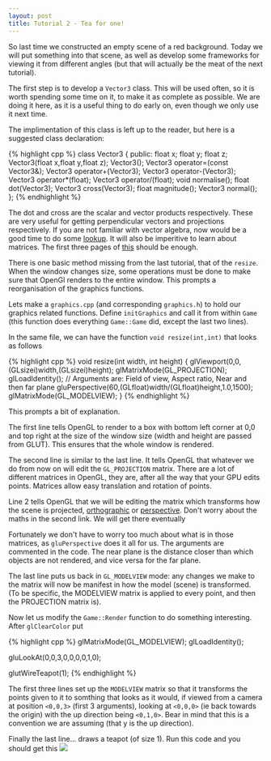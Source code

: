 ```yaml
---
layout: post
title: Tutorial 2 - Tea for one!
---
```


So last time we constructed an empty scene of a red background.  Today we will put something into that scene, as well as develop some frameworks for viewing it from different angles (but that will actually be the meat of the next tutorial).

The first step is to develop a `Vector3` class.  This will be used often, so it is worth spending some time on it, to make it as complete as possible.  We are doing it here, as it is a useful thing to do early on, even though we only use it next time.  

The implimentation of this class is left up to the reader, but here is a suggested class declaration:

{% highlight cpp %}
class Vector3
{
  public:
    float x;
    float y;
    float z;
    Vector3(float x,float y,float z);
    Vector3();
    Vector3 operator=(const Vector3&);
    Vector3 operator+(Vector3);
    Vector3 operator-(Vector3);
    Vector3 operator*(float);
    Vector3 operator/(float);
    void normalise();
    float dot(Vector3);
    Vector3 cross(Vector3);
    float magnitude();
    Vector3 normal();
};
{% endhighlight %}

The dot and cross are the scalar and vector products respectively.  These are very useful for getting perpendicular vectors and projections respectively.  If you are not familiar with vector algebra, now would be a good time to do some [lookup][1].  It will also be imperitive to learn about matrices.  The first three pages of [this][2] should be enough.

There is one basic method missing from the last tutorial, that of the `resize`.  When the window changes size, some operations must be done to make sure that OpenGl renders to the entire window.  This prompts a reorganisation of the graphics functions.  

Lets make a `graphics.cpp` (and corresponding `graphics.h`) to hold our graphics related functions.  Define `initGraphics` and call it from within `Game` (this function does everything `Game::Game` did, except the last two lines).

In the same file, we can have the function `void resize(int,int)` that looks as follows

{% highlight cpp %}
void resize(int width, int height)
{
  glViewport(0,0,(GLsizei)width,(GLsizei)height);
  glMatrixMode(GL_PROJECTION);
  glLoadIdentity();
  // Arguments are: Field of view, Aspect ratio, Near and then far plane
  gluPerspective(60,(GLfloat)width/(GLfloat)height,1.0,1500);
  glMatrixMode(GL_MODELVIEW);
}
{% endhighlight %}

This prompts a bit of explanation.

The first line tells OpenGL to render to a box with bottom left corner at 0,0 and top right at the size of the window size (width and height are passed from GLUT).  This ensures that the whole window is rendered.

The second line is similar to the last line.  It tells OpenGL that whatever we do from now on will edit the `GL_PROJECTION` matrix.  There are a lot of different matrices in OpenGL, they are, after all the way that your GPU edits points.  Matrices allow easy translation and rotation of points.

Line 2 tells OpenGL that we will be editing the matrix which transforms how the scene is projected, [orthographic][3] or [perspective][4].  Don't worry about the maths in the second link.  We will get there eventually

Fortunately we don't have to worry too much about what is in those matrices, as `gluPerspective` does it all for us.  The arguments are commented in the code.  The near plane is the distance closer than which objects are not rendered, and vice versa for the far plane.

The last line puts us back in `GL_MODELVIEW` mode: any changes we make to the matrix will now be manifest in how the model (scene) is transformed.  (To be specific, the MODELVIEW matrix is applied to every point, and then the PROJECTION matrix is).

Now let us modify the `Game::Render` function to do something interesting.  After `glClearColor` put

{% highlight cpp %}
glMatrixMode(GL_MODELVIEW);
glLoadIdentity();
      
gluLookAt(0,0,3,0,0,0,0,1,0);
        
glutWireTeapot(1);
{% endhighlight %}

The first three lines set up the `MODELVIEW` matrix so that it transforms the points given to it to somthing that looks as it would, if viewed from a camera at position `<0,0,3>` (first 3 arguments), looking at `<0,0,0>` (ie back towards the origin) with the up direction being `<0,1,0>`.  Bear in mind that this is a convention we are assuming (that y is the up direction).

Finally the last line... draws a teapot (of size 1).  Run this code and you should get this
![](http://rspencer01.github.io/Project-Magrathea-V2/assets/Screenshot2.png)

[1]: http://www.mathsisfun.com/algebra/vectors.html
[2]: http://www.sosmath.com/matrix/matrix.html
[3]: http://www.technologystudent.com/designpro/ortho1.htm
[4]: http://www.scratchapixel.com/lessons/3d-advanced-lessons/perspective-and-orthographic-projection-matrix/perspective-projection-matrix/
